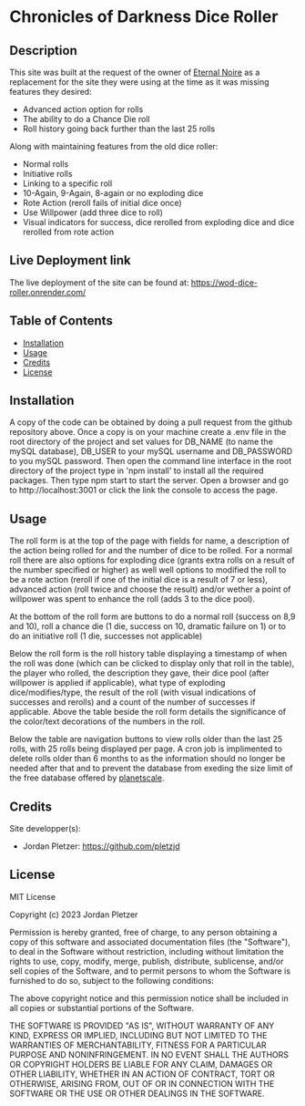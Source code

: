 # Chronicles of Darkness Dice Roller

## Description

This site was built at the request of the owner of [Eternal Noire](https://eternalnoire.com/) as a replacement for the site they were using at the time as it was missing features they desired:

- Advanced action option for rolls
- The ability to do a Chance Die roll
- Roll history going back further than the last 25 rolls

Along with maintaining features from the old dice roller: 

- Normal rolls
- Initiative rolls
- Linking to a specific roll
- 10-Again, 9-Again, 8-again or no exploding dice
- Rote Action (reroll fails of initial dice once)
- Use Willpower (add three dice to roll)
- Visual indicators for success, dice rerolled from exploding dice and dice rerolled from rote action

## Live Deployment link

The live deployment of the site can be found at: https://wod-dice-roller.onrender.com/

## Table of Contents

- [Installation](#installation)
- [Usage](#usage)
- [Credits](#credits)
- [License](#license)

## Installation

A copy of the code can be obtained by doing a pull request from the github repository above. Once a copy is on your machine create a .env file in the root directory of the project and set values for DB_NAME (to name the mySQL database), DB_USER to your mySQL username and DB_PASSWORD to you mySQL password. Then open the command line interface in the root directory of the project type in 'npm install' to install all the required packages. Then type npm start to start the server. Open a browser and go to http://localhost:3001 or click the link the console to access the page.

## Usage

The roll form is at the top of the page with fields for name, a description of the action being rolled for and the number of dice to be rolled. For a normal roll there are also options for exploding dice (grants extra rolls on a result of the number specified or higher) as well well options to modified the roll to be a rote action (reroll if one of the initial dice is a result of 7 or less), advanced action (roll twice and choose the result) and/or wether a point of willpower was spent to enhance the roll (adds 3 to the dice pool).

At the bottom of the roll form are buttons to do a normal roll (success on 8,9 and 10), roll a chance die (1 die, success on 10, dramatic failure on 1) or to do an initiative roll (1 die, successes not applicable)

Below the roll form is the roll history table displaying a timestamp of when the roll was done (which can be clicked to display only that roll in the table), the player who rolled, the description they gave, their dice pool (after willpower is applied if applicable), what type of exploding dice/modifies/type, the result of the roll (with visual indications of successes and rerolls) and a count of the number of successes if applicable. Above the table beside the roll form details the significance of the color/text decorations of the numbers in the roll.

Below the table are navigation buttons to view rolls older than the last 25 rolls, with 25 rolls being displayed per page. A cron job is implimented to delete rolls older than 6 months to as the information should no longer be needed after that and to prevent the database from exeding the size limit of the free database offered by [planetscale](https://planetscale.com/).

## Credits

Site developper(s):
- Jordan Pletzer: https://github.com/pletzjd

## License

MIT License

Copyright (c) 2023 Jordan Pletzer

Permission is hereby granted, free of charge, to any person obtaining a copy
of this software and associated documentation files (the "Software"), to deal
in the Software without restriction, including without limitation the rights
to use, copy, modify, merge, publish, distribute, sublicense, and/or sell
copies of the Software, and to permit persons to whom the Software is
furnished to do so, subject to the following conditions:

The above copyright notice and this permission notice shall be included in all
copies or substantial portions of the Software.

THE SOFTWARE IS PROVIDED "AS IS", WITHOUT WARRANTY OF ANY KIND, EXPRESS OR
IMPLIED, INCLUDING BUT NOT LIMITED TO THE WARRANTIES OF MERCHANTABILITY,
FITNESS FOR A PARTICULAR PURPOSE AND NONINFRINGEMENT. IN NO EVENT SHALL THE
AUTHORS OR COPYRIGHT HOLDERS BE LIABLE FOR ANY CLAIM, DAMAGES OR OTHER
LIABILITY, WHETHER IN AN ACTION OF CONTRACT, TORT OR OTHERWISE, ARISING FROM,
OUT OF OR IN CONNECTION WITH THE SOFTWARE OR THE USE OR OTHER DEALINGS IN THE
SOFTWARE.
